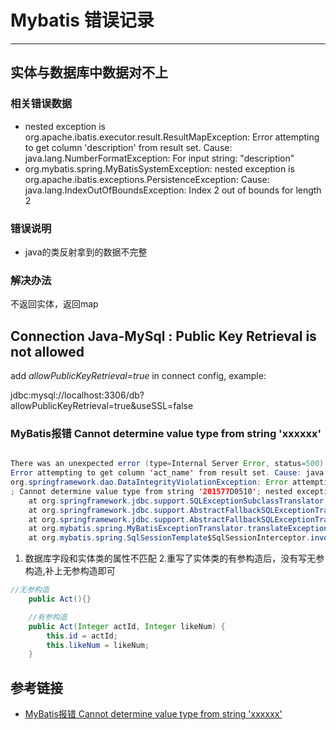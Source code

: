 # Mybatis 错误记录
***
## 实体与数据库中数据对不上
### 相关错误数据
- nested exception is org.apache.ibatis.executor.result.ResultMapException: Error attempting to get column 'description' from result set.  Cause: java.lang.NumberFormatException: For input string: "description"
- org.mybatis.spring.MyBatisSystemException: nested exception is org.apache.ibatis.exceptions.PersistenceException: Cause: java.lang.IndexOutOfBoundsException: Index 2 out of bounds for length 2

### 错误说明
- java的类反射拿到的数据不完整

### 解决办法
不返回实体，返回map

## Connection Java-MySql : Public Key Retrieval is not allowed
add *allowPublicKeyRetrieval=true* in connect config, example:

jdbc:mysql://localhost:3306/db?allowPublicKeyRetrieval=true&useSSL=false

### MyBatis报错 Cannot determine value type from string 'xxxxxx'
```java

There was an unexpected error (type=Internal Server Error, status=500).
Error attempting to get column 'act_name' from result set. Cause: java.sql.SQLDataException: Cannot determine value type from string '201577D0510' ; Cannot determine value type from string '201577D0510'; nested exception is java.sql.SQLDataException: Cannot determine value type from string '201577D0510'
org.springframework.dao.DataIntegrityViolationException: Error attempting to get column 'u_account' from result set.  Cause: java.sql.SQLDataException: Cannot determine value type from string '201577D0510'
; Cannot determine value type from string '201577D0510'; nested exception is java.sql.SQLDataException: Cannot determine value type from string '201577D0510'
	at org.springframework.jdbc.support.SQLExceptionSubclassTranslator.doTranslate(SQLExceptionSubclassTranslator.java:84)
	at org.springframework.jdbc.support.AbstractFallbackSQLExceptionTranslator.translate(AbstractFallbackSQLExceptionTranslator.java:72)
	at org.springframework.jdbc.support.AbstractFallbackSQLExceptionTranslator.translate(AbstractFallbackSQLExceptionTranslator.java:81)
	at org.mybatis.spring.MyBatisExceptionTranslator.translateExceptionIfPossible(MyBatisExceptionTranslator.java:73)
	at org.mybatis.spring.SqlSessionTemplate$SqlSessionInterceptor.invoke(SqlSessionTemplate.java:446)

```


1. 数据库字段和实体类的属性不匹配
2.重写了实体类的有参构造后，没有写无参构造,补上无参构造即可

```java
//无参构造
    public Act(){}

	//有参构造
    public Act(Integer actId, Integer likeNum) {
        this.id = actId;
        this.likeNum = likeNum;
    }
```


## 参考链接
- [MyBatis报错 Cannot determine value type from string 'xxxxxx'](https://blog.csdn.net/p__jx/article/details/104185357)